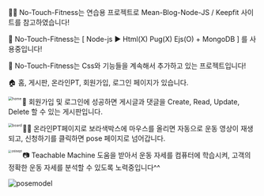 :man_cartwheeling: No-Touch-Fitness는 연습용 프로젝트로 Mean-Blog-Node-JS / Keepfit 사이트를 참고하였습니다!

:dancer: No-Touch-Fitness는 [ Node-js :arrow_forward: Html(X) Pug(X) Ejs(O)  + MongoDB ] 를 사용중입니다!

:facepunch: No-Touch-Fitness는 Css와 기능들을 계속해서 추가하고 있는 프로젝트입니다!



:house: 홈, 게시판, 온라인PT, 회원가입, 로그인 페이지가 있습니다.

<img src="https://user-images.githubusercontent.com/80046326/144702752-a254484f-7651-4d84-8ca3-4073055717c8.PNG" align="left" alt="home" style= "zoom:50%;" />



:muscle: 회원가입 및 로그인에 성공하면 게시글과 댓글을 Create, Read, Update, Delete 할 수 있는 게시판입니다.

<img src="https://user-images.githubusercontent.com/80046326/144702846-17fe80dc-0331-4945-bd92-6b48391f62ca.PNG" align="left" alt="board" style="zoom:50%;" />



:dancing_women: 온라인PT페이지로 보라색박스에 마우스를 올리면 자동으로 운동 영상이 재생되고, 신청하기를 클릭하면 pose 페이지로 넘어갑니다.

<img src="https://user-images.githubusercontent.com/80046326/144703176-7ea92a6e-2658-466e-ba91-8704785daa6b.PNG" align="left" alt="onlinept" style="zoom:40%;" />



:camera: Teachable Machine 도움을 받아서 운동 자세를 컴퓨터에 학습시켜, 고객의 정확한 운동 자세를 분석할 수 있도록 노력중입니다^^

<img src="https://user-images.githubusercontent.com/80046326/144703312-eafd7bb2-ff84-4292-9421-4143f02d7292.PNG" align="left" alt="posemodel" style="zoom:100%;" />
